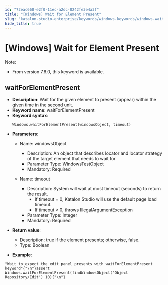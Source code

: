 ```yaml
---
id: "72eac660-e2f0-11ec-a2dc-0242fe3e4a3f"
title: "[Windows] Wait for Element Present"
slug: "katalon-studio-enterprise/keywords/windows-keywords/windows-wait-for-element-present"
hide_title: true
---
```


# <a id="id_0" class="anchor_top_offset"/><a id="ariaid-title1" class="anchor_top_offset"/>[Windows] Wait for Element Present

              
<div xmlns="http://www.w3.org/1999/xhtml" className="note note note_note" id="id_0__id"><span className="note__title">Note:</span> 
  <ul className="ul"><li className="li"><p className="p">From version 7.6.0, this keyword is available.</p></li></ul>
</div>
      

## <a id="id_0__id_1" class="anchor_top_offset"/>waitForElementPresent

              
<ul xmlns="http://www.w3.org/1999/xhtml" className="ul"><li className="li">     <strong className="ph b">Description</strong>: Wait for the given element to     present (appear) within the given time in the second unit.</li><li className="li">     <strong className="ph b">Keyword name</strong>: waitForElementPresent</li><li className="li">     <strong className="ph b">Keyword syntax</strong>:     <pre className="pre codeblock"><code>Windows.waitForElementPresent(windowsObject, timeout)</code></pre>   </li><li className="li">     <p className="p">       <strong className="ph b">Parameters</strong>:</p>     <ul className="ul"><li className="li">         <p className="p">Name: windowsObject</p>         <ul className="ul"><li className="li">Description: An object that describes locator and locator             strategy of the target element that needs to wait for</li><li className="li">Parameter Type: WindowsTestObject</li><li className="li">Mandatory: Required</li></ul>       </li><li className="li">         <p className="p">Name: timeout</p>         <ul className="ul"><li className="li">Description: System will wait at most timeout (seconds) to             return the result.              <ul className="ul"><li className="li">If timeout = 0, Katalon Studio will use the default page load                 timeout.</li><li className="li">If timeout &lt; 0, throws IllegalArgumentException</li></ul>           </li><li className="li">Parameter Type: Integer</li><li className="li">Mandatory: Required</li></ul>       </li></ul>   </li><li className="li">     <p className="p">       <strong className="ph b">Return value</strong>:</p>     <ul className="ul"><li className="li">Description: true if the element presents; otherwise,         false.</li><li className="li">Type: Boolean</li></ul>   </li><li className="li">     <p className="p">       <strong className="ph b">Example</strong>:</p>   </li></ul> 
              
<pre xmlns="http://www.w3.org/1999/xhtml" className="pre codeblock"><code>"Wait to expect the edit panel presents with waitForElementPresent keyword"{"\n"}assert Windows.waitForElementPresent(findWindowsObject('Object Repository/Edit') 10){"\n"}</code></pre> 
            
